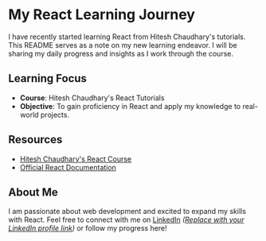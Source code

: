 # My React Learning Journey

I have recently started learning React from Hitesh Chaudhary's tutorials. This README serves as a note on my new learning endeavor. I will be sharing my daily progress and insights as I work through the course.

## Learning Focus

- **Course**: Hitesh Chaudhary's React Tutorials
- **Objective**: To gain proficiency in React and apply my knowledge to real-world projects.

## Resources

- <a href="https://www.youtube.com/playlist?list=PLu71SKxNbfoDqgPchmvIsL4hTnJIrtige" target="_blank">Hitesh Chaudhary's React Course</a>
- <a href="https://reactjs.org/docs/getting-started.html" target="_blank">Official React Documentation</a>

## About Me

I am passionate about web development and excited to expand my skills with React. Feel free to connect with me on <a href="#" target="_blank">LinkedIn</a>  *([Replace with your LinkedIn profile link](https://www.linkedin.com/in/ritesh-giri-b8b770242/))* or follow my progress here!
